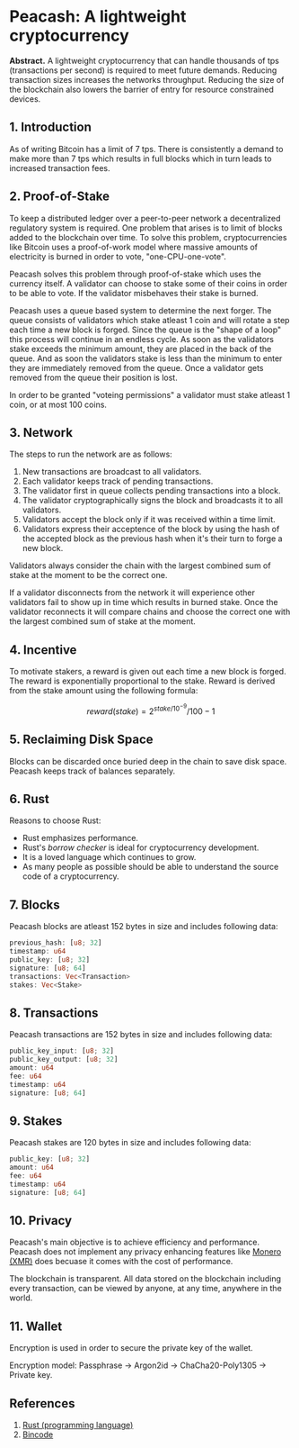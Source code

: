 # Peacash: A lightweight cryptocurrency

**Abstract.** A lightweight cryptocurrency that can handle thousands of tps (transactions per second) is required to meet future demands. Reducing transaction sizes increases the networks throughput. Reducing the size of the blockchain also lowers the barrier of entry for resource constrained devices.

## 1. Introduction

As of writing Bitcoin has a limit of 7 tps. There is consistently a demand to make more than 7 tps which results in full blocks which in turn leads to increased transaction fees.

## 2. Proof-of-Stake

To keep a distributed ledger over a peer-to-peer network a decentralized regulatory system is required. One problem that arises is to limit of blocks added to the blockchain over time. To solve this problem, cryptocurrencies like Bitcoin uses a proof-of-work model where massive amounts of electricity is burned in order to vote, "one-CPU-one-vote".

Peacash solves this problem through proof-of-stake which uses the currency itself. A validator can choose to stake some of their coins in order to be able to vote. If the validator misbehaves their stake is burned.

Peacash uses a queue based system to determine the next forger. The queue consists of validators which stake atleast 1 coin and will rotate a step each time a new block is forged. Since the queue is the "shape of a loop" this process will continue in an endless cycle. As soon as the validators stake exceeds the minimum amount, they are placed in the back of the queue. And as soon the validators stake is less than the minimum to enter they are immediately removed from the queue. Once a validator gets removed from the queue their position is lost.

In order to be granted "voteing permissions" a validator must stake atleast 1 coin, or at most 100 coins.

## 3. Network

The steps to run the network are as follows:

1) New transactions are broadcast to all validators.
2) Each validator keeps track of pending transactions.
3) The validator first in queue collects pending transactions into a block.
4) The validator cryptographically signs the block and broadcasts it to all validators.
5) Validators accept the block only if it was received within a time limit.
6) Validators express their acceptence of the block by using the hash of the accepted block as the previous hash when it's their turn to forge a new block.

Validators always consider the chain with the largest combined sum of stake at the moment to be the correct one.

If a validator disconnects from the network it will experience other validators fail to show up in time which results in burned stake. Once the validator reconnects it will compare chains and choose the correct one with the largest combined sum of stake at the moment.

## 4. Incentive

To motivate stakers, a reward is given out each time a new block is forged. The reward is exponentially proportional to the stake. Reward is derived from the stake amount using the following formula:

$$reward(stake)=2^{stake/10^{-9}}/100-1$$

## 5. Reclaiming Disk Space

Blocks can be discarded once buried deep in the chain to save disk space. Peacash keeps track of balances separately.

## 6. Rust

Reasons to choose Rust:

* Rust emphasizes performance.
* Rust's *borrow checker* is ideal for cryptocurrency development.
* It is a loved language which continues to grow.
* As many people as possible should be able to understand the source code of a cryptocurrency.

## 7. Blocks

Peacash blocks are atleast 152 bytes in size and includes following data:

```rust
previous_hash: [u8; 32]
timestamp: u64
public_key: [u8; 32]
signature: [u8; 64]
transactions: Vec<Transaction>
stakes: Vec<Stake>
```

## 8. Transactions

Peacash transactions are 152 bytes in size and includes following data:

```rust
public_key_input: [u8; 32]
public_key_output: [u8; 32]
amount: u64
fee: u64
timestamp: u64
signature: [u8; 64]
```

## 9. Stakes

Peacash stakes are 120 bytes in size and includes following data:

```rust
public_key: [u8; 32]
amount: u64
fee: u64
timestamp: u64
signature: [u8; 64]
```

## 10. Privacy

Peacash's main objective is to achieve efficiency and performance. Peacash does not implement any privacy enhancing features like [Monero (XMR)](https://www.getmonero.org/) does becuase it comes with the cost of performance.

The blockchain is transparent. All data stored on the blockchain including every transaction, can be viewed by anyone, at any time, anywhere in the world.

## 11. Wallet

Encryption is used in order to secure the private key of the wallet.

Encryption model:
Passphrase -> Argon2id -> ChaCha20-Poly1305 -> Private key.

## References

1) [Rust (programming language)](https://en.wikipedia.org/wiki/Rust_(programming_language))
2) [Bincode](https://github.com/bincode-org/bincode)
